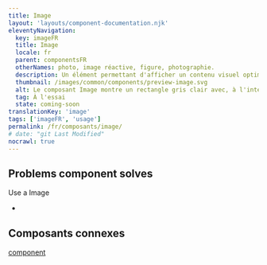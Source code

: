 ```yaml
---
title: Image
layout: 'layouts/component-documentation.njk'
eleventyNavigation:
  key: imageFR
  title: Image
  locale: fr
  parent: componentsFR
  otherNames: photo, image réactive, figure, photographie.
  description: Un élément permettant d'afficher un contenu visuel optimisé et réactif.
  thumbnail: /images/common/components/preview-image.svg
  alt: Le composant Image montre un rectangle gris clair avec, à l'intérieur, un cercle gris foncé représentant le soleil et 2 triangles gris foncé représentant des montagnes.
  tag: À l'essai
  state: coming-soon
translationKey: 'image'
tags: ['imageFR', 'usage']
permalink: /fr/composants/image/
# date: "git Last Modified"
nocrawl: true
---
```


## Problems component solves

Use a Image

-

<article class="bg-full-width bg-primary text-light pt-600 pb-300 my-600">
  <h2 class="mt-0 mb-300">Composants connexes</h2>

<a href="" class="link-light">component</a>

</article>
